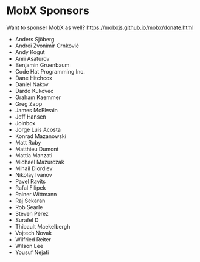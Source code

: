 MobX Sponsors
===========

Want to sponser MobX as well? https://mobxjs.github.io/mobx/donate.html

* Anders Sjöberg
* Andrei Zvonimir Crnković
* Andy Kogut
* Anri Asaturov
* Benjamin Gruenbaum
* Code Hat Programming Inc.
* Dane Hitchcox
* Daniel Nakov
* Dardo Kukovec
* Graham Kaemmer
* Greg Zapp
* James McElwain
* Jeff Hansen
* Joinbox
* Jorge Luis Acosta
* Konrad Mazanowski
* Matt Ruby
* Matthieu Dumont
* Mattia Manzati
* Michael Mazurczak
* Mihail Diordiev
* Nikolay Ivanov
* Pavel Ravits
* Rafal Filipek
* Rainer Wittmann
* Raj Sekaran
* Rob Searle
* Steven Pérez
* Surafel D
* Thibault Maekelbergh
* Vojtech Novak
* Wilfried Reiter
* Wilson Lee
* Yousuf Nejati